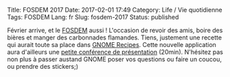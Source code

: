 Title: FOSDEM 2017
Date: 2017-02-01 17:49
Category: Life / Vie quotidienne
Tags: FOSDEM
Lang: fr
Slug: fosdem-2017
Status: published

Février arrive, et le [FOSDEM](https://fosdem.org/2017/) aussi !  L'occasion de
revoir des amis, boire des bières et manger des carbonnades flamandes. Tiens,
justement une recette qui aurait toute sa place dans [GNOME
Recipes](https://wiki.gnome.org/Apps/Recipes). Cette nouvelle application aura
d'ailleurs une [petite conférence de
présentation](https://fosdem.org/2017/schedule/event/osd_gnome_recipe_app/)
(20min). N'hésitez pas non plus à passer austand GNOME poser vos questions ou
faire un coucou, ou prendre des stickers;)
